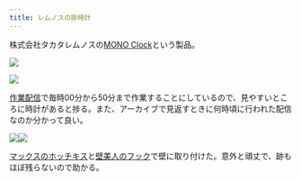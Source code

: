 ```yaml
---
title: レムノスの掛時計
---
```

株式会社タカタレムノスの[MONO Clock](https://www.amazon.co.jp/dp/B004UIT8BK)という製品。

![](https://lh3.googleusercontent.com/lEL7Qdwr-W0Og6wfZdh7dGZudBawi05fZl7JuqlcotW4eeSCs3Gxew4wxLamp-1Q066dTIvahkXeNrNpcKMuZxq6SQHy08QarQfRPd2kgA5XIu7G71yfXFGVT2mM_vuiP97WlIT5I-Erpkk1G0c7sg)

![](https://lh4.googleusercontent.com/4cSKp1Hm1mmu52nIod50Jng0KESBayxtG3s2Dd8sMe5ZQ3Pa9W6legWORpr4j8YyGLH2erkLDPinsrLph36iZUrcaWnd5c9ICHO2zYXoZaSb5nDYNW4uqd5SXWeFF8gkNKnjAdCOYCmdcJqrbhT_6w)

[作業配信](https://www.youtube.com/channel/UC5s-KpSDGzxWPWNv94PnJHw)で毎時00分から50分まで作業することにしているので、見やすいところに時計があると捗る。また、アーカイブで見返すときに何時頃に行われた配信なのか分かって良い。

![](https://lh3.googleusercontent.com/SeHq6ElM4cmeeSdc8BYdQW2ztMio5Qtj98kqncxku4kr1dfp3T5bhRPVOqmaxNfo4D3LDUEY4TowY5wq6I3rZEYX7SPWVcyVmZY4wL41RYqP93hun4BQHP9ha4AaaezPNwhfwSHplIjrBuBvJdytnA)![](https://lh3.googleusercontent.com/m4I_g5k-qAKzkgqGwnKJ5f6lYIGBnRpeEP75xRdR2VFpOC14-vLLnJC195pM3D5tVMOZyAx1Ufcnh5Hg9wRkdE0NmLDSNME5reCOPvvedX07UEsbakYVUinGYzvMEjKYBbLc13SzJ2_QqW8RHhLX7g)

[マックスのホッチキス](https://www.amazon.co.jp/dp/B000O9WRWG)と[壁美人のフック](https://www.amazon.co.jp/dp/B00CU78TDG)で壁に取り付けた。意外と頑丈で、跡もほぼ残らないので助かる。
